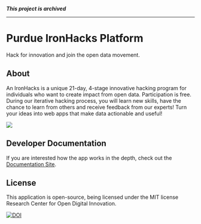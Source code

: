 ***This project is archived***

---

# Purdue IronHacks Platform

Hack for innovation and join the open data movement.

## About

An IronHacks is a unique 21-day, 4-stage innovative hacking program for individuals who want to create impact from open data. Participation is free. During our iterative hacking process, you will learn new skills, have the chance to learn from others and receive feedback from our experts! Turn your ideas into web apps that make data actionable and useful!

[![](http://i.imgur.com/wtv2dy6.png)](http://ironhacks.com)


## Developer Documentation

If you are interested how the app works in the depth, check out the [Documentation Site](https://ironhacks.github.io/ironhacks-docs/).

## License

This application is open-source, being licensed under the MIT license Research Center for Open Digital Innovation.

[![DOI](https://zenodo.org/badge/80545027.svg)](https://zenodo.org/badge/latestdoi/80545027)
